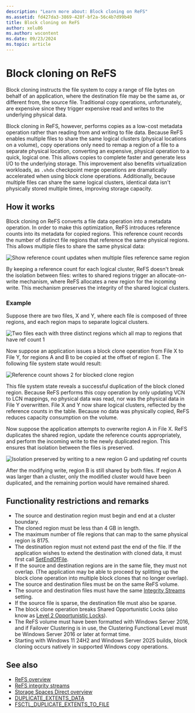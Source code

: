 ```yaml
---
description: "Learn more about: Block cloning on ReFS"
ms.assetid: fd427da3-3869-428f-bf2a-56c4b7d99b40
title: Block cloning on ReFS
author: xelu86
ms.author: wscontent
ms.date: 09/23/2024
ms.topic: article
---
```

# Block cloning on ReFS

>

Block cloning instructs the file system to copy a range of file bytes on behalf of an application, where the destination file may be the same as, or different from, the source file. Traditional copy operations, unfortunately, are expensive since they trigger expensive read and writes to the underlying physical data.

Block cloning in ReFS, however, performs copies as a low-cost metadata operation rather than reading from and writing to file data. Because ReFS enables multiple files to share the same logical clusters (physical locations on a volume), copy operations only need to remap a region of a file to a separate physical location, converting an expensive, physical operation to a quick, logical one. This allows copies to complete faster and generate less I/O to the underlying storage. This improvement also benefits virtualization workloads, as `.vhdx` checkpoint merge operations are dramatically accelerated when using block clone operations. Additionally, because multiple files can share the same logical clusters, identical data isn't physically stored multiple times, improving storage capacity.

## How it works

Block cloning on ReFS converts a file data operation into a metadata operation. In order to make this optimization, ReFS introduces reference counts into its metadata for copied regions. This reference count records the number of distinct file regions that reference the same physical regions. This allows multiple files to share the same physical data:

![Show reference count updates when multiple files reference same region](media/ref-count-example.gif)

By keeping a reference count for each logical cluster, ReFS doesn't break the isolation between files: writes to shared regions trigger an allocate-on-write mechanism, where ReFS allocates a new region for the incoming write. This mechanism preserves the integrity of the shared logical clusters.

### Example

Suppose there are two files, X and Y, where each file is composed of three regions, and each region maps to separate logical clusters.

![Two files each with three distinct regions which all map to regions that have ref count 1](media/block-clone-1.png)

Now suppose an application issues a block clone operation from File X to File Y, for regions A and B to be copied at the offset of region E. The following file system state would result:

![Reference count shows 2 for blocked clone region](media/block-clone-2.png)

This file system state reveals a successful duplication of the block cloned region. Because ReFS performs this copy operation by only updating VCN to LCN mappings, no physical data was read, nor was the physical data in File Y overwritten. File X and Y now share logical clusters, reflected by the reference counts in the table. Because no data was physically copied, ReFS reduces capacity consumption on the volume.

Now suppose the application attempts to overwrite region A in File X. ReFS duplicates the shared region, update the reference counts appropriately, and perform the incoming write to the newly duplicated region. This ensures that isolation between the files is preserved.

![Isolation preserved by writing to a new region G and updating ref counts](media/block-clone-3.png)

After the modifying write, region B is still shared by both files. If region A was larger than a cluster, only the modified cluster would have been duplicated, and the remaining portion would have remained shared.

## Functionality restrictions and remarks

- The source and destination region must begin and end at a cluster boundary.
- The cloned region must be less than 4 GB in length.
- The maximum number of file regions that can map to the same physical region is 8175.
- The destination region must not extend past the end of the file. If the application wishes to extend the destination with cloned data, it must first call [SetEndOfFile](/windows/win32/api/fileapi/nf-fileapi-setendoffile).
- If the source and destination regions are in the same file, they must not overlap. (The application may be able to proceed by splitting up the block clone operation into multiple block clones that no longer overlap).
- The source and destination files must be on the same ReFS volume.
- The source and destination files must have the same [Integrity Streams](/windows/win32/fileio/file-attribute-constants) setting.
- If the source file is sparse, the destination file must also be sparse.
- The block clone operation breaks Shared Opportunistic Locks (also know as [Level 2 Opportunistic Locks](/windows/win32/fileio/types-of-opportunistic-locks)).
- The ReFS volume must have been formatted with Windows Server 2016, and if Failover Clustering is in use, the Clustering Functional Level must be Windows Server 2016 or later at format time.
- Starting with Windows 11 24H2 and Windows Server 2025 builds, block cloning occurs natively in supported Windows copy operations.

## See also

- [ReFS overview](refs-overview.md)
- [ReFS integrity streams](integrity-streams.md)
- [Storage Spaces Direct overview](/azure/azure-local/concepts/storage-spaces-direct-overview?context=/windows-server/context/windows-server-storage)
- [DUPLICATE_EXTENTS_DATA](/windows/win32/api/winioctl/ns-winioctl-duplicate_extents_data)
- [FSCTL_DUPLICATE_EXTENTS_TO_FILE](/windows/win32/api/winioctl/ni-winioctl-fsctl_duplicate_extents_to_file)
